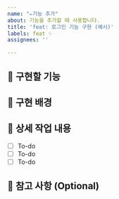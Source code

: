 ```yaml
---
name: "✏️기능 추가"
about: 기능을 추가할 때 사용합니다.
title: 'feat: 로그인 기능 구현 (예시)'
labels: feat ✨
assignees: ''

---
```


## 🤷 구현할 기능
<!-- 어떤 기능을 구현할 계획인지 설명해주세요 -->

## 💬 구현 배경
<!-- 해당 기능을 구현하게 된 배경을 간단히 설명해주세요 -->

<!--
## 🐥 부모 이슈
- close #{Issue Number}
  -->

## 🔨 상세 작업 내용
<!-- 작업 체크리스트를 작성해주세요 -->

- [ ] To-do
- [ ] To-do
- [ ] To-do

## 📄 참고 사항 (Optional)
<!-- 그 밖에 참고할 사항이 필요하다면 첨부해주세요 -->
